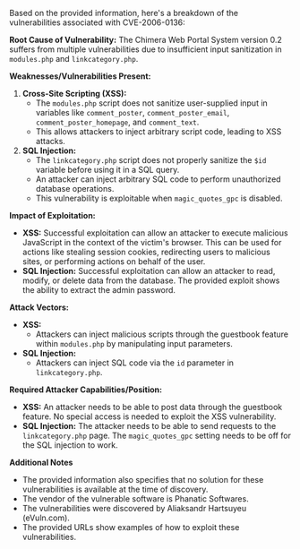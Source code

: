 Based on the provided information, here's a breakdown of the vulnerabilities associated with CVE-2006-0136:

**Root Cause of Vulnerability:**
The Chimera Web Portal System version 0.2 suffers from multiple vulnerabilities due to insufficient input sanitization in `modules.php` and `linkcategory.php`.

**Weaknesses/Vulnerabilities Present:**
1.  **Cross-Site Scripting (XSS):**
    *   The `modules.php` script does not sanitize user-supplied input in variables like `comment_poster`, `comment_poster_email`, `comment_poster_homepage`, and `comment_text`.
    *   This allows attackers to inject arbitrary script code, leading to XSS attacks.
2.  **SQL Injection:**
    *   The `linkcategory.php` script does not properly sanitize the `$id` variable before using it in a SQL query.
    *   An attacker can inject arbitrary SQL code to perform unauthorized database operations.
    *   This vulnerability is exploitable when `magic_quotes_gpc` is disabled.

**Impact of Exploitation:**
*   **XSS:** Successful exploitation can allow an attacker to execute malicious JavaScript in the context of the victim's browser. This can be used for actions like stealing session cookies, redirecting users to malicious sites, or performing actions on behalf of the user.
*   **SQL Injection:** Successful exploitation can allow an attacker to read, modify, or delete data from the database. The provided exploit shows the ability to extract the admin password.

**Attack Vectors:**
*   **XSS:**
    *   Attackers can inject malicious scripts through the guestbook feature within `modules.php` by manipulating input parameters.
*  **SQL Injection:**
    *   Attackers can inject SQL code via the `id` parameter in `linkcategory.php`.

**Required Attacker Capabilities/Position:**
*   **XSS:** An attacker needs to be able to post data through the guestbook feature. No special access is needed to exploit the XSS vulnerability.
*   **SQL Injection:** The attacker needs to be able to send requests to the `linkcategory.php` page. The `magic_quotes_gpc` setting needs to be off for the SQL injection to work.

**Additional Notes**
*   The provided information also specifies that no solution for these vulnerabilities is available at the time of discovery.
*   The vendor of the vulnerable software is Phanatic Softwares.
*   The vulnerabilities were discovered by Aliaksandr Hartsuyeu (eVuln.com).
*   The provided URLs show examples of how to exploit these vulnerabilities.